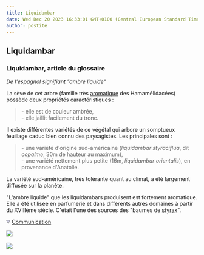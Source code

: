 ```yaml
---
title: Liquidambar
date: Wed Dec 20 2023 16:33:01 GMT+0100 (Central European Standard Time)
author: postite
---
```


## Liquidambar
### Liquidambar, article du glossaire
 _De l'espagnol signifiant "ambre liquide"_

La sève de cet arbre (famille très [aromatique](aromatique.html) des Hamamélidacées) possède deux propriétés caractéristiques :

> \- elle est de couleur ambrée,  
> \- elle jaillit facilement du tronc.

Il existe différentes variétés de ce végétal qui arbore un somptueux feuillage caduc bien connu des paysagistes. Les principales sont :

> \- une variété d'origine sud-américaine (_liquidambar styraciflua_, dit _copalme_, 30m de hauteur au maximum),  
> \- une variété nettement plus petite (16m, _liquidambar orientalis_), en provenance d'Anatolie.

La variété sud-américaine, très tolérante quant au climat, a été largement diffusée sur la planète.

"L'ambre liquide" que les liquidambars produisent est fortement aromatique. Elle a été utilisée en parfumerie et dans différents autres domaines à partir du XVIIIème siècle. C'était l'une des sources des "baumes de [styrax](styrax.html)".



![](images/flechebas.gif) [Communication](http://www.artrealite.com/annonceurs.htm) 

[![](https://cbonvin.fr/sites/regie.artrealite.com/visuels/campagne1.png)](index-2.html#20131014)

![](https://cbonvin.fr/sites/regie.artrealite.com/visuels/campagne2.png)